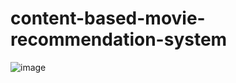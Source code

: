 # content-based-movie-recommendation-system
![image](https://github.com/user-attachments/assets/2328d6bb-7d4b-48ed-81f7-06710d1d24d5)
